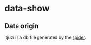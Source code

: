 # data-show

Data origin
------
itjuzi is a db file generated by the [spider](https://github.com/wendycan/scrapy_starter).
